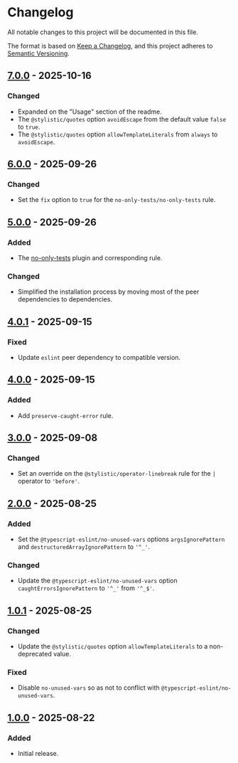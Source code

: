 Changelog
=========

All notable changes to this project will be documented in this file.

The format is based on [Keep a Changelog](https://keepachangelog.com/en/1.1.0/),
and this project adheres to [Semantic Versioning](https://semver.org/spec/v2.0.0.html).

[7.0.0] - 2025-10-16
--------------------

### Changed

- Expanded on the "Usage" section of the readme.
- The `@stylistic/quotes` option `avoidEscape` from the default value `false` to `true`.
- The `@stylistic/quotes` option `allowTemplateLiterals` from `always` to `avoidEscape`.

[6.0.0] - 2025-09-26
--------------------

### Changed

- Set the `fix` option to `true` for the `no-only-tests/no-only-tests` rule.

[5.0.0] - 2025-09-26
--------------------

### Added

- The [no-only-tests](https://github.com/levibuzolic/eslint-plugin-no-only-tests) plugin and corresponding rule.

### Changed

- Simplified the installation process by moving most of the peer dependencies to dependencies.

[4.0.1] - 2025-09-15
--------------------

### Fixed

- Update `eslint` peer dependency to compatible version.

[4.0.0] - 2025-09-15
--------------------

### Added

- Add `preserve-caught-error` rule.

[3.0.0] - 2025-09-08
--------------------

### Changed

- Set an override on the `@stylistic/operator-linebreak` rule for the `|` operator to `'before'`.

[2.0.0] - 2025-08-25
--------------------

### Added

- Set the `@typescript-eslint/no-unused-vars` options `argsIgnorePattern` and `destructuredArrayIgnorePattern` to `'^_'`.

### Changed

- Update the `@typescript-eslint/no-unused-vars` option `caughtErrorsIgnorePattern` to `'^_'` from `'^_$'`.

[1.0.1] - 2025-08-25
--------------------

### Changed

- Update the `@stylistic/quotes` option `allowTemplateLiterals` to a non-deprecated value.

### Fixed

- Disable `no-unused-vars` so as not to conflict with `@typescript-eslint/no-unused-vars`.

[1.0.0] - 2025-08-22
--------------------

### Added

- Initial release.

[7.0.0]: https://github.com/jbenner-radham/eslint-config/compare/v6.0.0...v7.0.0
[6.0.0]: https://github.com/jbenner-radham/eslint-config/compare/v5.0.0...v6.0.0
[5.0.0]: https://github.com/jbenner-radham/eslint-config/compare/v4.0.1...v5.0.0
[4.0.1]: https://github.com/jbenner-radham/eslint-config/compare/v4.0.0...v4.0.1
[4.0.0]: https://github.com/jbenner-radham/eslint-config/compare/v3.0.0...v4.0.0
[3.0.0]: https://github.com/jbenner-radham/eslint-config/compare/v2.0.0...v3.0.0
[2.0.0]: https://github.com/jbenner-radham/eslint-config/compare/v1.0.1...v2.0.0
[1.0.1]: https://github.com/jbenner-radham/eslint-config/compare/v1.0.0...v1.0.1
[1.0.0]: https://github.com/jbenner-radham/eslint-config/releases/tag/v1.0.0
